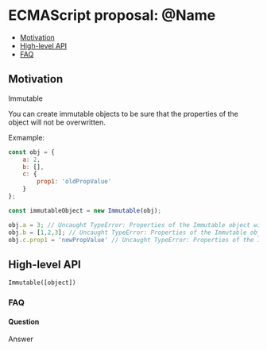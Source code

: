 # ECMAScript proposal: @Name
- [Motivation](#motivation)
- [High-level API](#high-level-api)
- [FAQ](#faq)

## Motivation

Immutable

You can create immutable objects to be sure that the properties of the object will not be overwritten.

Exmample:

```js
const obj = {
	a: 2,
	b: [],
	c: {
		prop1: 'oldPropValue'
	}
};

const immutableObject = new Immutable(obj);

obj.a = 3; // Uncaught TypeError: Properties of the Immutable object will not be overwritten.
obj.b = [1,2,3]; // Uncaught TypeError: Properties of the Immutable object will not be overwritten.
obj.c.prop1 = 'newPropValue' // Uncaught TypeError: Properties of the Immutable object will not be overwritten.

```

## High-level API

```
Immutable([object])
```

### FAQ
#### Question

Answer
